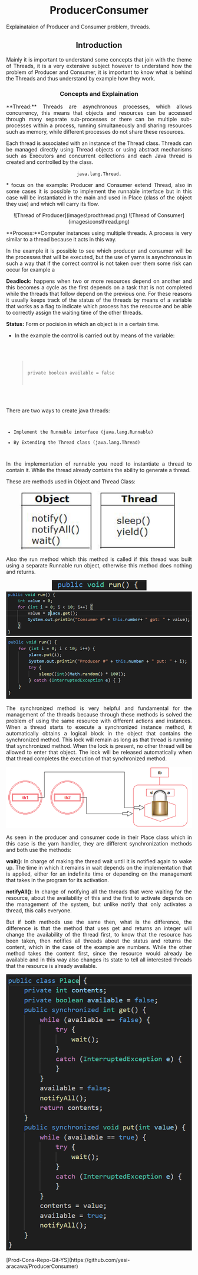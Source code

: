 # <center> ProducerConsumer </center>
Explainataion of Producer and Consumer problem, threads.

## <center> Introduction </center>
<div style="text-align: justify">
Mainly it is important to understand some concepts that join with the theme of Threads, it is a very extensive subject however to understand how the problem of Producer and Consumer, it is important to know what is behind the Threads and thus understand by example how they work.
</div>

### <center> Concepts and Explaination </center>

<div style="text-align: justify">
    <p>
    **Thread:** Threads are asynchronous processes, which allows concurrency, this means that objects and resources can be accessed through many separate sub-processes or there can be multiple sub-processes within a process, running simultaneously and sharing resources such as memory, while different processes do not share these resources.
    </p>
    <p>
    Each thread is associated with an instance of the Thread class. Threads can be managed directly using Thread objects or using abstract mechanisms such as Executors and concurrent collections and each Java thread is created and controlled by the class.
        <div style="text-align: center">

 `java.lang.Thread.`
        </div>
    </p>
    <p>
    * focus on the example: Producer and Consumer extend Thread, also in some cases it is possible to implement the runnable interface but in this case will be instantiated in the main and used in Place (class of the object they use) and which will carry its flow.</p>
<div style="text-align: center">
![Thread of Producer](images\prodthread.png)
![Thread of Consumer](images\consthread.png)
</div>
</div>
<div style="text-align: justify">
    <p>
    **Process:**Computer instances using multiple threads. A process is very similar to a thread because it acts in this way.</p>
    <p>In the example it is possible to see which producer and consumer will be the processes that will be executed, but the use of yarns is asynchronous in such a way that if the correct control is not taken over them some risk can occur for example a</p>

**Deadlock:** happens when two or more resources depend on another and this becomes a cycle as the first depends on a task that is not completed while the threads that follow depend on the previous one.
For these reasons it usually keeps track of the status of the threads by means of a variable that works as a flag to indicate which process has the resource and be able to correctly assign the waiting time of the other threads.

**Status:** Form or pocision in which an object is in a certain time.

* In the example the control is carried out by means of the variable:
    
    <code>
   
    >private boolean available = false 
    
    </code>
</div>

<div style="text-align: justify">
There are two ways to create java threads:
<code>

* Implement the Runnable interface (java.lang.Runnable)
* By Extending the Thread class (java.lang.Thread)

</code>
In the implementation of runnable you need to instantiate a thread to contain it. While the thread already contains the ability to generate a thread.

<p>
These are methods used in Object and Thread Class:
</p>
<div style="text-align: center">

![Thread of Producer](images\methods.png)
</div>
<p>
 Also the run method which this method is called if this thread was built using a separate Runnable run object, otherwise this method does nothing and returns.
</p>
<div style="text-align: center">

![Thread of Producer](images\run.png)
![Thread of Producer](images\consumflow.png)
![Thread of Consumer](images\prodflow.png)
</div>
<p>
The synchronized method is very helpful and fundamental for the management of the threads because through these methods is solved the problem of using the same resource with different actions and instances.
When a thread starts to execute a synchronized instance method, it automatically obtains a logical block in the object that contains the synchronized method. This lock will remain as long as that thread is running that synchronized method. When the lock is present, no other thread will be allowed to enter that object. The lock will be released automatically when that thread completes the execution of that synchronized method.
<div style="text-align: center">

![Thread of Producer](images\sinc.png)
</div>
</p>
As seen in the producer and consumer code in their Place class which in this case is the yarn handler, they are different synchronization methods and both use the methods:

**wait()**: In charge of making the thread wait until it is notified again to wake up. The time in which it remains in wait depends on the implementation that is applied, either for an indefinite time or depending on the management that takes in the program for its activation.

**notifyAll()**: In charge of notifying all the threads that were waiting for the resource, about the availability of this and the first to activate depends on the management of the system, but unlike notify that only activates a thread, this calls everyone.

But if both methods use the same then, what is the difference, the difference is that the method that uses get and returns an integer will change the availability of the thread first, to know that the resource has been taken, then notifies all threads about the status and returns the content, which in the case of the example are numbers. While the other method takes the content first, since the resource would already be available and in this way also changes its state to tell all interested threads that the resource is already available.
<div style="text-align: center">

![Thread of Producer](images\flow.png)
</div>
[Prod-Cons-Repo-Git-YS](https://github.com/yesi-aracawa/ProducerConsumer)
</div>



